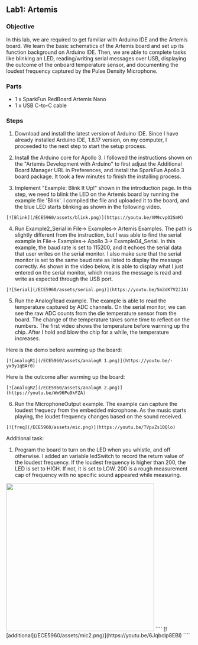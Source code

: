 ## Lab1: Artemis

### Objective
In this lab, we are required to get familiar with Arduino IDE and the Artemis board. We learn the basic schematics of the Artemis board and set up its function background on Arduino IDE. Then, we are able to complete tasks like blinking an LED, reading/writing serial messages over USB, displaying the outcome of the onboard temperature sensor, and documenting the loudest frequency captured by the Pulse Density Microphone.

### Parts
- 1 x SparkFun RedBoard Artemis Nano
- 1 x USB C-to-C cable

### Steps
1. Download and install the latest version of Arduino IDE. Since I have already installed Arduino IDE, 1.8.17 version, on my computer, I proceeded to the next step to start the setup process.

2. Install the Arduino core for Apollo 3. I followed the instructions shown on the "Artemis Development with Arduino" to first adjust the Additional Board Manager URL in Preferences, and install the SparkFun Apollo 3 board package. It took a few minutes to finish the installing process.

3. Implement "Example: Blink It Up!" shown in the introduction page. In this step, we need to blink the LED on the Artemis board by running the example file 'Blink'. I compiled the file and uploaded it to the board, and the blue LED starts blinking as shown in the following video.
````
[![Blink](/ECE5960/assets/blink.png)](https://youtu.be/XM9cvpO2SmM)
````
4. Run Example2_Serial in File-> Examples-> Artemis Examples. The path is slightly different from the instruction, but I was able to find the serial example in File-> Examples-> Apollo 3-> Example04_Serial. In this example, the baud rate is set to 115200, and it echoes the serial data that user writes on the serial monitor. I also make sure that the serial monitor is set to the same baud rate as listed to display the message correctly. As shown in the video below, it is able to display what I just entered on the serial monitor, which means the message is read and write as expected through the USB port.
````
[![Serial](/ECE5960/assets/serial.png)](https://youtu.be/Sm3dK7V2JJA)
````
5. Run the AnalogRead example. The example is able to read the temperature captured by ADC channels. On the serial monitor, we can see the raw ADC counts from the die temperature sensor from the board. The change of the temperature takes some time to reflect on the numbers. The first video shows the temperature before warming up the chip. After I hold and blow the chip for a while, the temperature increases.

Here is the demo before warming up the board:
````
[![analogR1](/ECE5960/assets/analogR 1.png)](https://youtu.be/-yx9y1qBAr0)
````
Here is the outcome after warming up the board:
````
[![analogR2](/ECE5960/assets/analogR 2.png)](https://youtu.be/Wm96Pu9kFZA)
````
6. Run the MicrophoneOutput example. The example can capture the loudest frequecy from the embedded microphone. As the music starts playing, the loudet frequency changes based on the sound received.
````
[![freq](/ECE5960/assets/mic.png)](https://youtu.be/TVpvZs10Qlo)
````
Additional task:
1. Program the board to turn on the LED when you whistle, and off otherwise. I added an variable ledSwitch to record the return value of the loudest frequency. If the loudest frequency is higher than 200, the LED is set to HIGH. If not, it is set to LOW. 200 is a rough measurement cap of frequency with no specific sound appeared while measuring. 

<img src="/ECE5960/assets/ledSwitch.png" width="400">
````
[![additional](/ECE5960/assets/mic2.png)](https://youtu.be/6Jqbclp8EBI)
````

